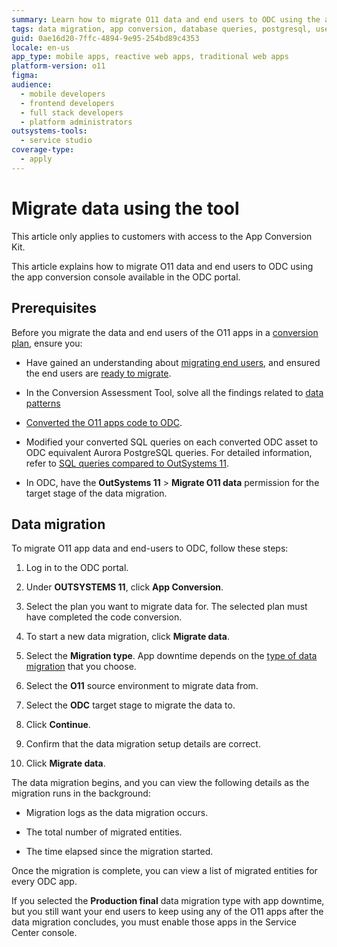 ```yaml
---
summary: Learn how to migrate O11 data and end users to ODC using the app conversion tool.
tags: data migration, app conversion, database queries, postgresql, user management
guid: 0ae16d20-7ffc-4894-9e95-254bd89c4353
locale: en-us
app_type: mobile apps, reactive web apps, traditional web apps
platform-version: o11
figma:
audience:
  - mobile developers
  - frontend developers
  - full stack developers
  - platform administrators
outsystems-tools:
  - service studio
coverage-type:
  - apply
---
```


# Migrate data using the tool

<div class="info" markdown="1">

This article only applies to customers with access to the App Conversion Kit.

</div>

This article explains how to migrate O11 data and end users to ODC using the app conversion console available in the ODC portal.

## Prerequisites

Before you migrate the data and end users of the O11 apps in a [conversion plan](../plan/plan-define-migration-plans.md), ensure you:

* Have gained an understanding about [migrating end users](execute-about-migrate-data.md#end-users), and ensured the end users are [ready to migrate](execute-about-migrate-data.md#ready).

* In the Conversion Assessment Tool, solve all the findings related to [data patterns](../code-patterns/intro.md#data-patterns) 

* [Converted the O11 apps code to ODC](execute-about-migrate-code.md).

* Modified your converted SQL queries on each converted ODC asset to ODC equivalent Aurora PostgreSQL queries. For detailed information, refer to [SQL queries compared to OutSystems 11](https://success.outsystems.com/documentation/outsystems_developer_cloud/onboarding_developers/sql_queries_compared_to_outsystems_11/).

* In ODC, have the **OutSystems 11** > **Migrate O11 data** permission for the target stage of the data migration.

## Data migration

To migrate O11 app data and end-users to ODC, follow these steps:

1. Log in to the ODC portal.

1. Under **OUTSYSTEMS 11**, click **App Conversion**.

1. Select the plan you want to migrate data for. The selected plan must have completed the code conversion.

1. To start a new data migration, click **Migrate data**.

1. Select the **Migration type**. App downtime depends on the [type of data migration](execute-about-migrate-data.md#types-of-migration) that you choose.

1. Select the **O11** source environment to migrate data from.

1. Select the **ODC** target stage to migrate the data to.

1. Click **Continue**.

1. Confirm that the data migration setup details are correct.

1. Click **Migrate data**.

The data migration begins, and you can view the following details as the migration runs in the background:

  * Migration logs as the data migration occurs.

  * The total number of migrated entities.

  * The time elapsed since the migration started.

Once the migration is complete, you can view a list of migrated entities for every ODC app.

<div class="info" markdown=1>

If you selected the **Production final** data migration type with app downtime, but you still want your end users to keep using any of the O11 apps after the data migration concludes, you must enable those apps in the Service Center console.

</div>
